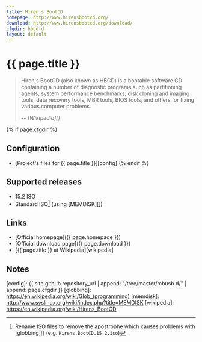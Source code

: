 ```yaml
---
title: Hiren's BootCD
homepage: http://www.hirensbootcd.org/
download: http://www.hirensbootcd.org/download/
cfgdir: hbcd.d
layout: default
---
```


# {{ page.title }}

> Hiren's BootCD (also known as HBCD) is a bootable software CD containing a
> number of diagnostic programs such as partitioning agents, system performance
> benchmarks, disk cloning and imaging tools, data recovery tools, MBR tools,
> BIOS tools, and others for fixing various computer problems.
>
> -- <cite markdown="1">[Wikipedia][]</cite>


{% if page.cfgdir %}
## Configuration

- [Project's files for {{ page.title }}][config]
{% endif %}


## Supported releases

- 15.2 ISO
- Standard ISO[^note1] (using [MEMDISK][])


## Links

- [Official homepage]({{ page.homepage }})
- [Official download page]({{ page.download }})
- [{{ page.title }} at Wikipedia][wikipedia]


## Notes

[^note1]: Rename ISO files to remove the apostrophe which causes problems with [globbing][] (e.g. `Hirens.BootCD.15.2.iso`)


[config]: {{ site.github.repository_url | append: "/tree/master/mbusb.d/" | append: page.cfgdir }}
[globbing]: https://en.wikipedia.org/wiki/Glob_(programming)
[memdisk]: http://www.syslinux.org/wiki/index.php?title=MEMDISK
[wikipedia]: https://en.wikipedia.org/wiki/Hirens_BootCD
